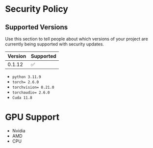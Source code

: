# Security Policy

## Supported Versions

Use this section to tell people about which versions of your project are
currently being supported with security updates.

| Version | Supported          |
| ------- | ------------------ |
| 0.1.12   | :white_check_mark: |

- `python 3.11.9`
- `torch= 2.6.0`
- `torchvision= 0.21.0`
- `torchaudio= 2.6.0`
- `Cuda 11.8`

# GPU Support
- Nvidia
- AMD
- CPU
